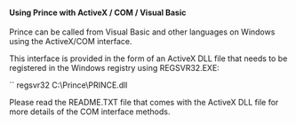 #### Using Prince with ActiveX / COM / Visual Basic

Prince can be called from Visual Basic and other languages on Windows using the ActiveX/COM interface.

This interface is provided in the form of an ActiveX DLL file that needs to be registered in the Windows registry using REGSVR32.EXE:

``
    regsvr32 C:\Prince\PRINCE.dll

Please read the README.TXT file that comes with the ActiveX DLL file for more details of the COM interface methods.
